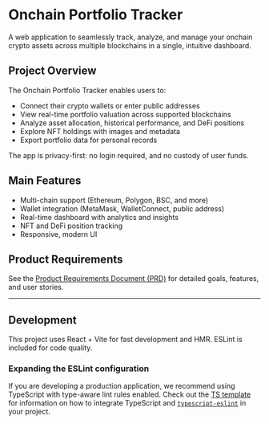 # Onchain Portfolio Tracker

A web application to seamlessly track, analyze, and manage your onchain crypto assets across multiple blockchains in a single, intuitive dashboard.

## Project Overview

The Onchain Portfolio Tracker enables users to:

- Connect their crypto wallets or enter public addresses
- View real-time portfolio valuation across supported blockchains
- Analyze asset allocation, historical performance, and DeFi positions
- Explore NFT holdings with images and metadata
- Export portfolio data for personal records

The app is privacy-first: no login required, and no custody of user funds.

## Main Features

- Multi-chain support (Ethereum, Polygon, BSC, and more)
- Wallet integration (MetaMask, WalletConnect, public address)
- Real-time dashboard with analytics and insights
- NFT and DeFi position tracking
- Responsive, modern UI

## Product Requirements

See the [Product Requirements Document (PRD)](./PRD.md) for detailed goals, features, and user stories.

---

## Development

This project uses React + Vite for fast development and HMR. ESLint is included for code quality.

### Expanding the ESLint configuration

If you are developing a production application, we recommend using TypeScript with type-aware lint rules enabled. Check out the [TS template](https://github.com/vitejs/vite/tree/main/packages/create-vite/template-react-ts) for information on how to integrate TypeScript and [`typescript-eslint`](https://typescript-eslint.io) in your project.
